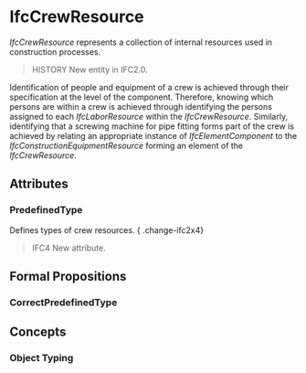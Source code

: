 # IfcCrewResource

_IfcCrewResource_ represents a collection of internal resources used in construction processes.

> HISTORY  New entity in IFC2.0.

Identification of people and equipment of a crew is achieved through their specification at the level of the component. Therefore, knowing which persons are within a crew is achieved through identifying the persons assigned to each _IfcLaborResource_ within the _IfcCrewResource_. Similarly, identifying that a screwing machine for pipe fitting forms part of the crew is achieved by relating an appropriate instance of _IfcElementComponent_ to the _IfcConstructionEquipmentResource_ forming an element of the _IfcCrewResource_.

## Attributes

### PredefinedType
Defines types of crew resources.
{ .change-ifc2x4}
> IFC4 New attribute.

## Formal Propositions

### CorrectPredefinedType

## Concepts

### Object Typing



